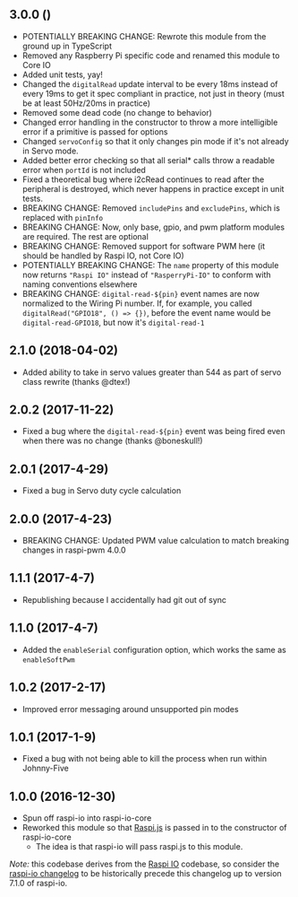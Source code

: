## 3.0.0 ()

- POTENTIALLY BREAKING CHANGE: Rewrote this module from the ground up in TypeScript
- Removed any Raspberry Pi specific code and renamed this module to Core IO
- Added unit tests, yay!
- Changed the `digitalRead` update interval to be every 18ms instead of every 19ms to get it spec compliant in practice, not just in theory (must be at least 50Hz/20ms in practice)
- Removed some dead code (no change to behavior)
- Changed error handling in the constructor to throw a more intelligible error if a primitive is passed for options
- Changed `servoConfig` so that it only changes pin mode if it's not already in Servo mode.
- Added better error checking so that all serial* calls throw a readable error when `portId` is not included
- Fixed a theoretical bug where i2cRead continues to read after the peripheral is destroyed, which never happens in practice except in unit tests.
- BREAKING CHANGE: Removed `includePins` and `excludePins`, which is replaced with `pinInfo`
- BREAKING CHANGE: Now, only base, gpio, and pwm platform modules are required. The rest are optional
- BREAKING CHANGE: Removed support for software PWM here (it should be handled by Raspi IO, not Core IO)
- POTENTIALLY BREAKING CHANGE: The `name` property of this module now returns `"Raspi IO"` instead of `"RasperryPi-IO"` to conform with naming conventions elsewhere
- BREAKING CHANGE: `digital-read-${pin}` event names are now normalized to the Wiring Pi number. If, for example, you called `digitalRead("GPIO18", () => {})`, before the event name would be `digital-read-GPIO18`, but now it's `digital-read-1`

## 2.1.0 (2018-04-02)

- Added ability to take in servo values greater than 544 as part of servo class rewrite (thanks @dtex!)

## 2.0.2 (2017-11-22)

- Fixed a bug where the `digital-read-${pin}` event was being fired even when there was no change (thanks @boneskull!)

## 2.0.1 (2017-4-29)

- Fixed a bug in Servo duty cycle calculation

## 2.0.0 (2017-4-23)

- BREAKING CHANGE: Updated PWM value calculation to match breaking changes in raspi-pwm 4.0.0

## 1.1.1 (2017-4-7)

- Republishing because I accidentally had git out of sync

## 1.1.0 (2017-4-7)

- Added the `enableSerial` configuration option, which works the same as `enableSoftPwm`

## 1.0.2 (2017-2-17)

- Improved error messaging around unsupported pin modes

## 1.0.1 (2017-1-9)

- Fixed a bug with not being able to kill the process when run within Johnny-Five

## 1.0.0 (2016-12-30)

- Spun off raspi-io into raspi-io-core
- Reworked this module so that [Raspi.js](https://github.com/nebrius/raspi) is passed in to the constructor of raspi-io-core
  - The idea is that raspi-io will pass raspi.js to this module.

_Note:_ this codebase derives from the [Raspi IO](https://github.com/nebrius/raspi-io) codebase, so consider the [raspi-io changelog](https://github.com/nebrius/raspi-io/blob/master/CHANGELOG.md) to be historically precede this changelog up to version 7.1.0 of raspi-io.
